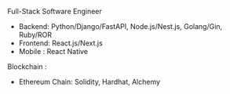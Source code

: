 Full-Stack Software Engineer 
- Backend: Python/Django/FastAPI, Node.js/Nest.js, Golang/Gin, Ruby/ROR
- Frontend: React.js/Next.js
- Mobile : React Native

Blockchain :
- Ethereum Chain: Solidity, Hardhat, Alchemy
